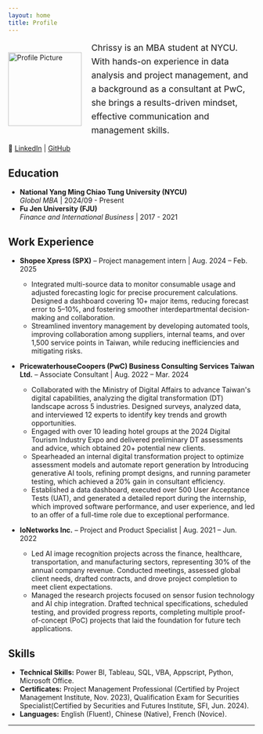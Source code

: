 ```yaml
---
layout: home
title: Profile
---
```


<div style="display: flex; align-items: center; gap: 20px;">
  <img src="assets/images/Profile%20Picture.jpg" alt="Profile Picture" style="width: 150px; height: auto;">
  <div style="flex: 1; font-size: 1.1rem; line-height: 1.6;">
    Chrissy is an MBA student at NYCU. With hands-on experience in data analysis and project management, and a background as a consultant at PwC, she brings a results-driven mindset, effective communication and management skills.
  </div>
</div>

🔗 [LinkedIn](https://www.linkedin.com/in/chrissywangxiv/) | [GitHub](https://github.com/chrissyxiv)  

## Education
- **National Yang Ming Chiao Tung University (NYCU)**  
  *Global MBA* | 2024/09 - Present  
- **Fu Jen University (FJU)**  
  *Finance and International Business* | 2017 - 2021

## Work Experience
- **Shopee Xpress (SPX)** – Project management intern | Aug. 2024 – Feb. 2025  
  - Integrated multi-source data to monitor consumable usage and adjusted forecasting logic for precise procurement calculations. Designed a dashboard covering 10+ major items, reducing forecast error to 5–10%, and fostering smoother interdepartmental decision-making and collaboration.
  - Streamlined inventory management by developing automated tools, improving collaboration among suppliers, internal teams, and over 1,500 service points in Taiwan, while reducing inefficiencies and mitigating risks.

- **PricewaterhouseCoopers (PwC) Business Consulting Services Taiwan Ltd.** – Associate Consultant | Aug. 2022 – Mar. 2024  
  - Collaborated with the Ministry of Digital Affairs to advance Taiwan's digital capabilities, analyzing the digital transformation (DT) landscape across 5 industries. Designed surveys, analyzed data, and interviewed 12 experts to identify key trends and growth opportunities.
  - Engaged with over 10 leading hotel groups at the 2024 Digital Tourism Industry Expo and delivered preliminary DT assessments and advice, which obtained 20+ potential new clients.
  - Spearheaded an internal digital transformation project to optimize assessment models and automate report generation by Introducing generative AI tools, refining prompt designs, and running parameter testing, which achieved a 20% gain in consultant efficiency.
  - Established a data dashboard, executed over 500 User Acceptance Tests (UAT), and generated a detailed report during the internship, which improved software performance, and user experience, and led to an offer of a full-time role due to exceptional performance.

- **IoNetworks Inc.** – Project and Product Specialist | Aug. 2021 – Jun. 2022  
  - Led AI image recognition projects across the finance, healthcare, transportation, and manufacturing sectors, representing 30% of the annual company revenue. Conducted meetings, assessed global client needs, drafted contracts, and drove project completion to meet client expectations.
  - Managed the research projects focused on sensor fusion technology and AI chip integration. Drafted technical specifications, scheduled testing, and provided progress reports, completing multiple proof-of-concept (PoC) projects that laid the foundation for future tech applications.

## Skills
- **Technical Skills:** Power BI, Tableau, SQL, VBA, Appscript, Python, Microsoft Office.
- **Certificates:** Project Management Professional (Certified by Project Management Institute, Nov. 2023), Qualification Exam for Securities Specialist(Certified by Securities and Futures Institute, SFI, Jun. 2024). 
- **Languages:** English (Fluent), Chinese (Native), French (Novice). 

---
